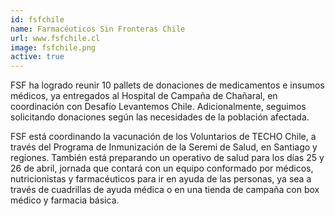 ```yaml
---
id: fsfchile
name: Farmacéuticos Sin Fronteras Chile
url: www.fsfchile.cl
image: fsfchile.png
active: true
---
```

FSF ha logrado reunir 10 pallets de donaciones de medicamentos e insumos médicos, ya entregados al Hospital de Campaña de Chañaral, en coordinación con Desafío Levantemos Chile. Adicionalmente, seguimos solicitando donaciones según las necesidades de la población afectada.

FSF está coordinando la vacunación de los Voluntarios de TECHO Chile, a través del Programa de Inmunización de la Seremi de Salud, en Santiago y regiones. También está preparando un operativo de salud para los días 25 y 26 de abril, jornada que contará con un equipo conformado por médicos, nutricionistas  y farmacéuticos para ir en ayuda de las personas, ya sea a través de cuadrillas de ayuda médica o en una tienda de campaña con box médico y farmacia básica.